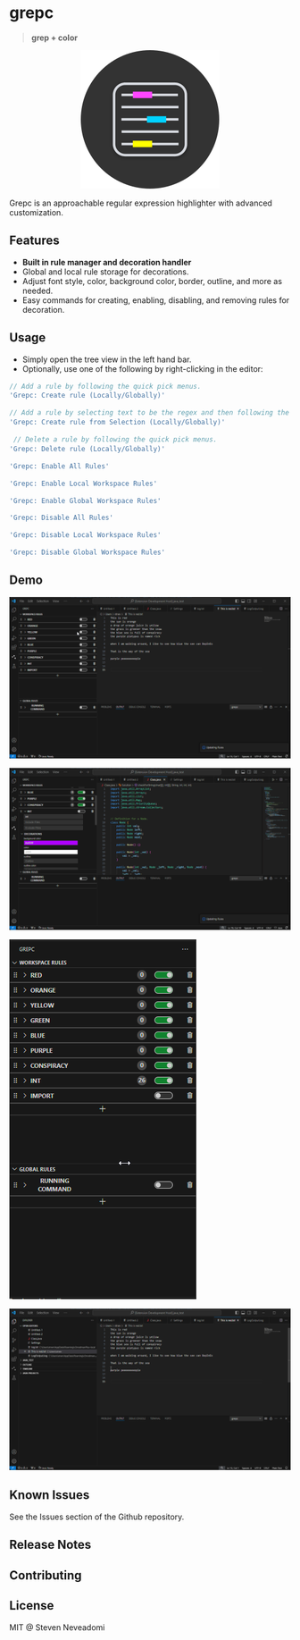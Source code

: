# grepc

> **grep + color**

<p align="center">
    <img src="media/grepc-grey-dark-circle.svg" width="248px" height="248px" alt="Grepc Icon">
</p>

Grepc is an approachable regular expression highlighter with advanced customization.

## Features

- **Built in rule manager and decoration handler**
- Global and local rule storage for decorations.
- Adjust font style, color, background color, border, outline, and more as needed.
- Easy commands for creating, enabling, disabling, and removing rules for decoration.

## Usage

- Simply open the tree view in the left hand bar.
- Optionally, use one of the following by right-clicking in the editor:

```js
// Add a rule by following the quick pick menus.
'Grepc: Create rule (Locally/Globally)' 
```
```js
// Add a rule by selecting text to be the regex and then following the quick pick menus.
'Grepc: Create rule from Selection (Locally/Globally)' 
```
```js
 // Delete a rule by following the quick pick menus.
'Grepc: Delete rule (Locally/Globally)'
```
```js
'Grepc: Enable All Rules'
```
```js
'Grepc: Enable Local Workspace Rules'
```
```js
'Grepc: Enable Global Workspace Rules'
```
```js
'Grepc: Disable All Rules'
```
```js
'Grepc: Disable Local Workspace Rules'
```
```js
'Grepc: Disable Global Workspace Rules'
```

## Demo
![Example 4](media/Code_PSyTYpsF5e.gif)

![Example 2](media/Code_IlBi9doiz1.gif)

![Example 3](media/Code_PMvUMJj9x3.gif)

![Example 1](media/Code_hRfd4iIgh6.gif)

## Known Issues

See the Issues section of the Github repository.

## Release Notes

## Contributing

## License

MIT @ Steven Neveadomi
